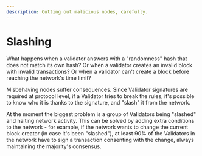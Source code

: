 ```yaml
---
description: Cutting out malicious nodes, carefully.
---
```


# Slashing

What happens when a validator answers with a "randomness" hash that does not match its own hash? Or when a validator creates an invalid block with invalid transactions? Or when a validator can't create a block before reaching the network's time limit?

Misbehaving nodes suffer consequences. Since Validator signatures are required at protocol level, if a Validator tries to break the rules, it's possible to know who it is thanks to the signature, and "slash" it from the network.

At the moment the biggest problem is a group of Validators being "slashed" and halting network activity. This can be solved by adding extra conditions to the network - for example, if the network wants to change the current block creator (in case it's been "slashed"), at least 90% of the Validators in the network have to sign a transaction consenting with the change, always maintaining the majority's consensus.
